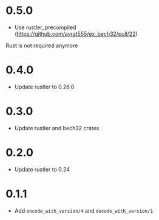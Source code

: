 # 0.5.0

  * Use rustler_precompiled (https://github.com/ayrat555/ex_bech32/pull/22)

  Rust is not required anymore

# 0.4.0

  * Update rustler to 0.26.0

# 0.3.0

  * Update rustler and bech32 crates

# 0.2.0

  * Update rustler to 0.24

# 0.1.1

  * Add `encode_with_version/4` and `decode_with_version/1`
